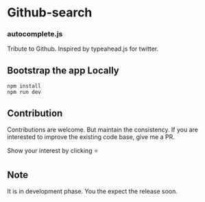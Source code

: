 # Github-search

### autocomplete.js

Tribute to Github. Inspired by typeahead.js for twitter.

## Bootstrap the app Locally
```
npm install
npm run dev
```

Contribution
----------------------------------
Contributions are welcome. But maintain the consistency. If you are interested to improve the existing code base, give me a PR.

Show your interest by clicking :star:

## Note
It is in development phase. You the expect the release soon.
